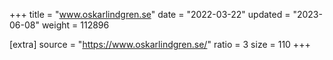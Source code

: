 +++
title = "www.oskarlindgren.se"
date = "2022-03-22"
updated = "2023-06-08"
weight = 112896

[extra]
source = "https://www.oskarlindgren.se/"
ratio = 3
size = 110
+++
